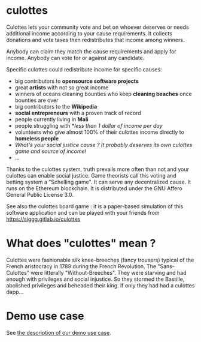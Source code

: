 # culottes

Culottes lets your community vote and bet on whoever deserves or needs additional income according to your cause requirements. It collects donations and vote taxes then redistributes that income among winners.

Anybody can claim they match the cause requirements and apply for income. Anybody can vote for or against any candidate.

Specific culottes could redistribute income for specific causes:

* big contributors to **opensource software projects**
* great **artists** with not so great income
* winners of oceans cleaning bounties who keep **cleaning beaches** once bounties are over
* big contributors to the **Wikipedia**
* **social entrepreneurs** with a proven track of record
* people currently living in **Mali**
* people struggling with **less than 1 dollar of income per day*
* volunteers who give almost 100% of their culottes income directly to **homeless people**
* _What's your social justice cause ? It probably deserves its own culottes game and source of income!_
* ...

Thanks to the culottes system, truth prevails more often than not and your culottes can enable social justice. Game theorists call this voting and betting system a "Schelling game". It can serve any decentralized cause. It runs on the Ethereum blockchain. It is distributed under the GNU Affero General Public License 3.0.

See also the culottes board game : it is a paper-based simulation of this software application and can be played with your friends from https://siggg.gitlab.io/culottes

# What does "culottes" mean ?

Culottes were fashionable silk knee-breeches (fancy trousers) typical of the French aristocracy in 1789 during the French Revolution. The "Sans-Culottes" were litterally "Without-Breeches". They were starving and had enough with privileges and social injustice. So they stormed the Bastille, abolished privileges and beheaded their king. If only they had had a culottes dapp...

# Demo use case

See [the description of our demo use case](demo_use_case.md).
